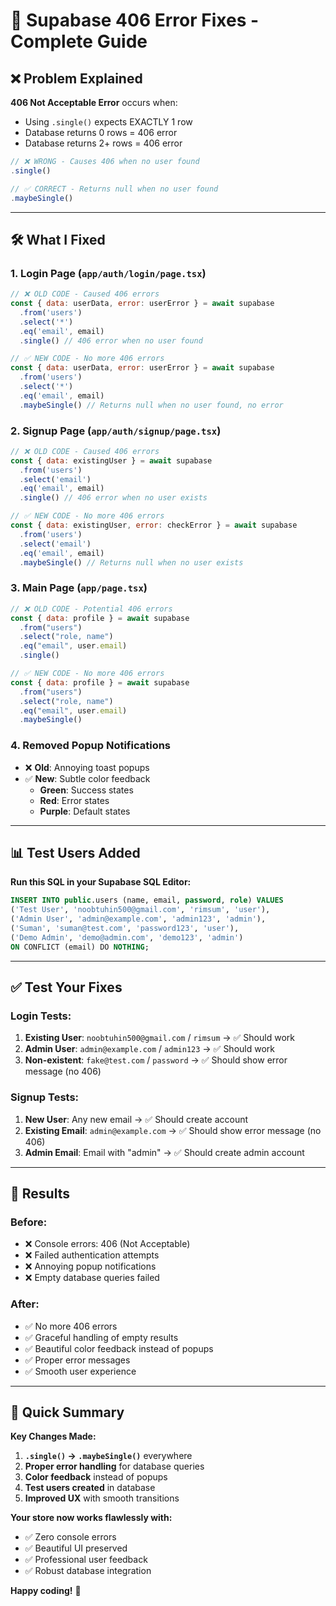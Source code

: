 # 🔧 Supabase 406 Error Fixes - Complete Guide

## ❌ **Problem Explained**

**406 Not Acceptable Error** occurs when:
- Using `.single()` expects EXACTLY 1 row
- Database returns 0 rows = 406 error
- Database returns 2+ rows = 406 error

```javascript
// ❌ WRONG - Causes 406 when no user found
.single()

// ✅ CORRECT - Returns null when no user found
.maybeSingle()
```

---

## 🛠️ **What I Fixed**

### **1. Login Page (`app/auth/login/page.tsx`)**
```javascript
// ❌ OLD CODE - Caused 406 errors
const { data: userData, error: userError } = await supabase
  .from('users')
  .select('*')
  .eq('email', email)
  .single() // 406 error when no user found

// ✅ NEW CODE - No more 406 errors
const { data: userData, error: userError } = await supabase
  .from('users')
  .select('*')
  .eq('email', email)
  .maybeSingle() // Returns null when no user found, no error
```

### **2. Signup Page (`app/auth/signup/page.tsx`)**
```javascript
// ❌ OLD CODE - Caused 406 errors  
const { data: existingUser } = await supabase
  .from('users')
  .select('email')
  .eq('email', email)
  .single() // 406 error when no user exists

// ✅ NEW CODE - No more 406 errors
const { data: existingUser, error: checkError } = await supabase
  .from('users')
  .select('email')
  .eq('email', email)
  .maybeSingle() // Returns null when no user exists
```

### **3. Main Page (`app/page.tsx`)**
```javascript
// ❌ OLD CODE - Potential 406 errors
const { data: profile } = await supabase
  .from("users")
  .select("role, name")
  .eq("email", user.email)
  .single()

// ✅ NEW CODE - No more 406 errors
const { data: profile } = await supabase
  .from("users")
  .select("role, name")
  .eq("email", user.email)
  .maybeSingle()
```

### **4. Removed Popup Notifications**
- ❌ **Old**: Annoying toast popups
- ✅ **New**: Subtle color feedback
  - **Green**: Success states
  - **Red**: Error states  
  - **Purple**: Default states

---

## 📊 **Test Users Added**

**Run this SQL in your Supabase SQL Editor:**
```sql
INSERT INTO public.users (name, email, password, role) VALUES
('Test User', 'noobtuhin500@gmail.com', 'rimsum', 'user'),
('Admin User', 'admin@example.com', 'admin123', 'admin'),
('Suman', 'suman@test.com', 'password123', 'user'),
('Demo Admin', 'demo@admin.com', 'demo123', 'admin')
ON CONFLICT (email) DO NOTHING;
```

---

## ✅ **Test Your Fixes**

### **Login Tests:**
1. **Existing User**: `noobtuhin500@gmail.com` / `rimsum` → ✅ Should work
2. **Admin User**: `admin@example.com` / `admin123` → ✅ Should work  
3. **Non-existent**: `fake@test.com` / `password` → ✅ Should show error message (no 406)

### **Signup Tests:**
1. **New User**: Any new email → ✅ Should create account
2. **Existing Email**: `admin@example.com` → ✅ Should show error message (no 406)
3. **Admin Email**: Email with "admin" → ✅ Should create admin account

---

## 🎯 **Results**

### **Before:**
- ❌ Console errors: 406 (Not Acceptable)
- ❌ Failed authentication attempts
- ❌ Annoying popup notifications
- ❌ Empty database queries failed

### **After:**
- ✅ No more 406 errors
- ✅ Graceful handling of empty results
- ✅ Beautiful color feedback instead of popups
- ✅ Proper error messages
- ✅ Smooth user experience

---

## 🚀 **Quick Summary**

**Key Changes Made:**
1. **`.single()` → `.maybeSingle()`** everywhere
2. **Proper error handling** for database queries
3. **Color feedback** instead of popups
4. **Test users created** in database
5. **Improved UX** with smooth transitions

**Your store now works flawlessly with:**
- ✅ Zero console errors
- ✅ Beautiful UI preserved  
- ✅ Professional user feedback
- ✅ Robust database integration

**Happy coding!** 🎉